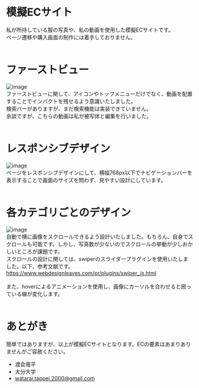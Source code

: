 # 模擬ECサイト
私が所持している服の写真や、私の動画を使用した模擬ECサイトです。<br>
ページ遷移や購入画面の制作には着手しておりません。<br><br>

# ファーストビュー
![image](https://user-images.githubusercontent.com/99400419/153410450-3ce3c7f9-f0e3-421b-8cc8-0c0b85440e67.png) <br>
ファーストビューに関して、アイコンやトップメニューだけでなく、動画を配置することでインパクトを残せるよう意識いたしました。<br>
検索バーがありますが、まだ検索機能は実装できていません。<br>
余談ですが、こちらの動画は私が被写体と編集を行いました。<br><br>

# レスポンシブデザイン
![image](https://user-images.githubusercontent.com/99400419/153412025-727d4a24-ceac-4f6b-a06d-f2e04acb4a36.png) <br>
ページをレスポンシブデザインにして、横幅768px以下でナビゲーションバーを表示することで画面のサイズを問わず、見やすい設計にしています。<br><br>

# 各カテゴリごとのデザイン
![image](https://user-images.githubusercontent.com/99400419/153412598-95580b11-52ec-4238-9e0f-03593b896f03.png) <br>
自動で横に画像をスクロールできるよう設計いたしました。もちろん、自身でスクロールも可能です。しかし、写真数が少ないのでスクロールの挙動が少しおかしいところが課題です。<br>
スクロールの設計に関しては、swiperのスライダープラグインを使用いたしました。以下、参考文献です。<br>
https://www.webdesignleaves.com/pr/plugins/swiper_js.html <br>
<br>
また、hoverによるアニメーションを使用し、画像にカーソルを合わせると囲っている線が変化します。<br><br>


# あとがき
簡単ではありますが、以上が模擬ECサイトとなります。ECの要素はあまりありませんがご容赦ください。<br>
* 渡会竜平 <br>
* 大分大学 <br>
* watarai.tappei.2000@gmail.com

